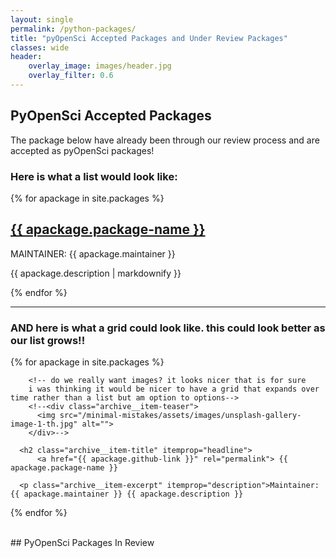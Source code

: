```yaml
---
layout: single
permalink: /python-packages/
title: "pyOpenSci Accepted Packages and Under Review Packages"
classes: wide
header:
    overlay_image: images/header.jpg
    overlay_filter: 0.6
---
```



## PyOpenSci Accepted Packages
The package below have already been through our review process and are accepted
as pyOpenSci packages!

### Here is what a list would look like:
<div>
{% for apackage in site.packages %}
    <h2><a href="{{ apackage.github-link }}" target="_blank"> {{ apackage.package-name }} </a></h2>
     <p>MAINTAINER: {{ apackage.maintainer }}</p>
  <p>{{ apackage.description | markdownify }}</p>
{% endfor %}
</div>

*********

### AND here is what a grid could look like. this could look better as our list grows!!

<div class="entries-grid">

{% for apackage in site.packages %}
  <div class="grid__item">
    <article class="archive__item" itemscope="" itemtype="https://schema.org/CreativeWork">

        <!-- do we really want images? it looks nicer that is for sure
        i was thinking it would be nicer to have a grid that expands over time rather than a list but am option to options-->
        <!--<div class="archive__item-teaser">
          <img src="/minimal-mistakes/assets/images/unsplash-gallery-image-1-th.jpg" alt="">
        </div>-->

      <h2 class="archive__item-title" itemprop="headline">
          <a href="{{ apackage.github-link }}" rel="permalink"> {{ apackage.package-name }}
  </a>
      </h2>

      <p class="archive__item-excerpt" itemprop="description">Maintainer: {{ apackage.maintainer }} {{ apackage.description }}
  </p>
    </article>
  </div>

{% endfor %}

</div>


<br clear="both">
## PyOpenSci Packages In Review
